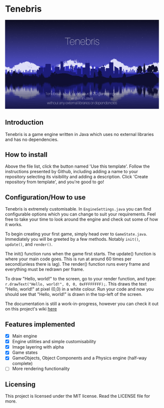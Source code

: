 # Tenebris

![Tenebris banner](https://raw.githubusercontent.com/BambooPyanda/Tenebris/master/res/tenebris_banner.png)

## Introduction

Tenebris is a game engine written in Java which uses no external libraries and has no dependencies. 

## How to install

Above the file list, click the button named 'Use this template'. Follow the instructions presented by Github,
including adding a name to your repository selecting its visibility and adding a description. Click
'Create repository from template', and you're good to go!

## Configuration/How to use

Tenebris is extremely customisable. In `EngineSettings.java` you can find
configurable options which you can change to suit your requirements. Feel free to take your time to look
around the engine and check out some of how it works.

To begin creating your first game, simply head over to `GameState.java`. Immediately
you will be greeted by a few methods. Notably `init()`, `update()`, and `render()`.

The init() function runs when the game first starts. 
The update() function is where your main code goes. This is run at around 60 times per second(unless there is lag). 
The render() function runs every frame and everything must be redrawn per frame.

To draw "Hello, world!" to the screen, go to your render function, and type: 
`r.drawText("Hello, world!", 0, 0, 0xFFFFFFFF);`. This draws the text "Hello, world!" at pixel (0,0) in a
white colour. Run your code and now you should see that "Hello, world!" is drawn in the top-left of the
screen.

The documentation is still a work-in-progress, however you can check it out on this project's wiki [here](https://github.com/BambooPyanda/Tenebris/wiki)

## Features implemented
 - [x] Main engine
 - [x] Engine utilities and simple customisability
 - [x] Image layering with alpha
 - [x] Game states
 - [x] GameObjects, Object Components and a Physics engine (half-way complete)
 - [ ] More rendering functionality

## Licensing
This project is licensed under the MIT license. Read the LICENSE file for more.
